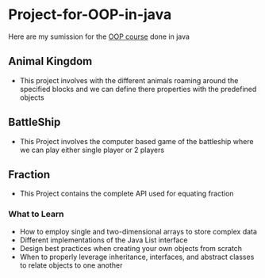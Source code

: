 # Project-for-OOP-in-java
Here are my sumission for the [OOP course](https://courses.edx.org/courses/course-v1:Microsoft+DEV277x+1T2018a/course) done in java

## Animal Kingdom
 * This project involves with the different animals roaming around the specified blocks and we can define there properties with the predefined objects
## BattleShip
 * This Project involves the computer based game of the battleship where we can play either single player or 2 players
## Fraction
 * This Project contains the complete API used for equating fraction

### What to Learn
  * How to employ single and two-dimensional arrays to store complex data 
  * Different implementations of the Java List interface
  * Design best practices when creating your own objects from scratch
  * When to properly leverage inheritance, interfaces, and abstract classes to relate objects to one another
